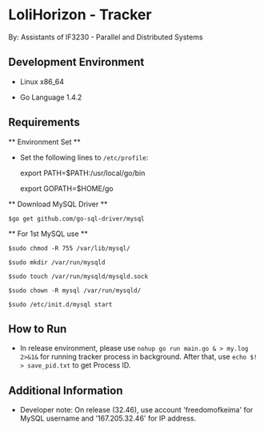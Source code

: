 # LoliHorizon - Tracker

By: Assistants of IF3230 - Parallel and Distributed Systems

## Development Environment

- Linux x86_64

- Go Language 1.4.2

## Requirements

** Environment Set **

- Set the following lines to ```/etc/profile```:

    export PATH=$PATH:/usr/local/go/bin

    export GOPATH=$HOME/go

** Download MySQL Driver **

    $go get github.com/go-sql-driver/mysql

** For 1st MySQL use **

    $sudo chmod -R 755 /var/lib/mysql/

    $sudo mkdir /var/run/mysqld

    $sudo touch /var/run/mysqld/mysqld.sock

    $sudo chown -R mysql /var/run/mysqld/

    $sudo /etc/init.d/mysql start


## How to Run

- In release environment, please use ```nohup go run main.go & > my.log 2>&1&``` for running tracker process in background. After that, use ```echo $! > save_pid.txt``` to get Process ID.

## Additional Information

- Developer note: On release (32.46), use account 'freedomofkeima' for MySQL username and '167.205.32.46' for IP address.

